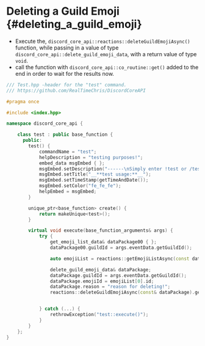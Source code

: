 Deleting a Guild Emoji {#deleting_a_guild_emoji}
============
- Execute the, `discord_core_api::reactions::deleteGuildEmojiAsync()` function, while passing in a value of type `discord_core_api::delete_guild_emoji_data`, with a return value of type `void`.
- call the function with `discord_core_api::co_routine::get()` added to the end in order to wait for the results now.

```cpp
/// Test.hpp -header for the "test" command.
/// https://github.com/RealTimeChris/DiscordCoreAPI

#pragma once

#include <index.hpp>

namespace discord_core_api {

	class test : public base_function {
	  public:
		test() {
			commandName = "test";
			helpDescription = "testing purposes!";
			embed_data msgEmbed { };
			msgEmbed.setDescription("------\nSimply enter !test or /test!\n------");
			msgEmbed.setTitle("__**test usage:**__");
			msgEmbed.setTimeStamp(getTimeAndDate());
			msgEmbed.setColor("fe_fe_fe");
			helpEmbed = msgEmbed;
		}

		unique_ptr<base_function> create() {
			return makeUnique<test>();
		}

		virtual void execute(base_function_arguments& args) {
			try {
				get_emoji_list_data& dataPackage00 { };
				dataPackage00.guildId = args.eventData.getGuildId();

				auto emojiList = reactions::getEmojiListAsync(const dataPackage00).get();

				delete_guild_emoji_data& dataPackage;
				dataPackage.guildId = args.eventData.getGuildId();
				dataPackage.emojiId = emojiList[0].id;
				dataPackage.reason = "reason for deleting!";
				reactions::deleteGuildEmojiAsync(const& dataPackage).get();


			} catch (...) {
				rethrowException("test::execute()");
			}
		}
	};
}
```
